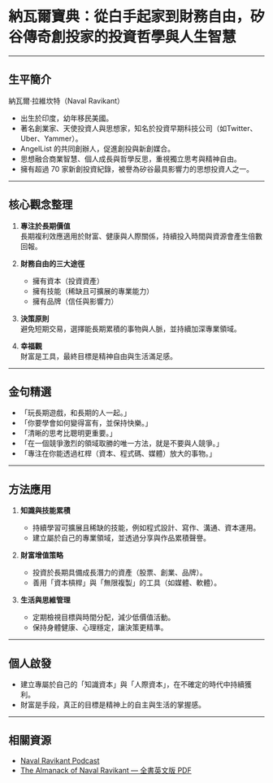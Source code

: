 # 納瓦爾寶典：從白手起家到財務自由，矽谷傳奇創投家的投資哲學與人生智慧
---

## 生平簡介
納瓦爾·拉維坎特（Naval Ravikant）  
- 出生於印度，幼年移民美國。  
- 著名創業家、天使投資人與思想家，知名於投資早期科技公司（如Twitter、Uber、Yammer）。  
- AngelList 的共同創辦人，促進創投與新創媒合。  
- 思想融合商業智慧、個人成長與哲學反思，重視獨立思考與精神自由。  
- 擁有超過 70 家新創投資紀錄，被譽為矽谷最具影響力的思想投資人之一。  

---

## 核心觀念整理
1. **專注於長期價值**  
   長期複利效應適用於財富、健康與人際關係，持續投入時間與資源會產生倍數回報。

2. **財務自由的三大途徑**  
   - 擁有資本（投資資產）  
   - 擁有技能（稀缺且可擴展的專業能力）  
   - 擁有品牌（信任與影響力）

3. **決策原則**  
   避免短期交易，選擇能長期累積的事物與人脈，並持續加深專業領域。

4. **幸福觀**  
   財富是工具，最終目標是精神自由與生活滿足感。

---

## 金句精選
- 「玩長期遊戲，和長期的人一起。」  
- 「你要學會如何變得富有，並保持快樂。」  
- 「清晰的思考比聰明更重要。」  
- 「在一個競爭激烈的領域取勝的唯一方法，就是不要與人競爭。」  
- 「專注在你能透過杠桿（資本、程式碼、媒體）放大的事物。」  

---

## 方法應用
1. **知識與技能累積**  
   - 持續學習可擴展且稀缺的技能，例如程式設計、寫作、溝通、資本運用。  
   - 建立屬於自己的專業領域，並透過分享與作品累積聲譽。

2. **財富增值策略**  
   - 投資於長期具備成長潛力的資產（股票、創業、品牌）。  
   - 善用「資本槓桿」與「無限複製」的工具（如媒體、軟體）。

3. **生活與思維管理**  
   - 定期檢視目標與時間分配，減少低價值活動。  
   - 保持身體健康、心理穩定，讓決策更精準。  

---

## 個人啟發
- 建立專屬於自己的「知識資本」與「人際資本」，在不確定的時代中持續獲利。  
- 財富是手段，真正的目標是精神上的自主與生活的掌握感。

---

## 相關資源
- [Naval Ravikant Podcast](https://navalmanack.com/)
- [The Almanack of Naval Ravikant — 全書英文版 PDF](https://navalmanack.com/almanack.pdf)
